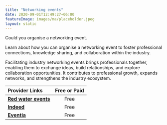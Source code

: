 ```yaml
---
title: "Networking events"
date: 2020-09-01T12:49:27+06:00
featureImage: images/ma/placeholder.jpeg
layout: static
---
```


Could you organise a networking event.

Learn about how you can organise a networking event to foster professional connections, knowledge sharing, and collaboration within the industry.

Facilitating industry networking events brings professionals together, enabling them to exchange ideas, build relationships, and explore collaboration opportunities. It contributes to professional growth, expands networks, and strengthens the industry ecosystem.

| Provider Links      | Free or Paid  |  
| :-----------          | :--------------:      |  
| [**Red water events**](https://www.redwaterevents.com/blog/how-to-facilitate-a-networking-event) | Free | 
| [**Indeed**](https://www.indeed.com/career-advice/career-development/planning-a-networking-event) | Free  | 
| [**Eventia**](https://www.eventtia.com/en/blog/fun-and-engaging-networking-ideas-to-make-your-business-event-a-success) | Free  | 
  

<br/><br/>






